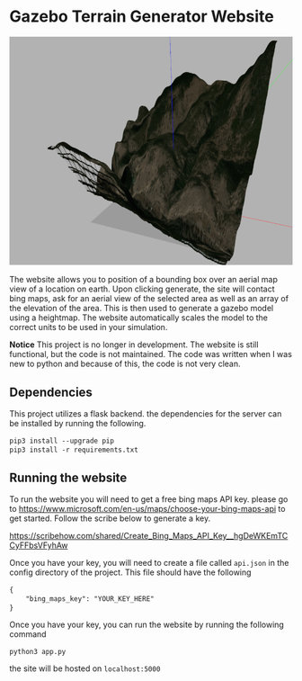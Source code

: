 # Gazebo Terrain Generator Website 

![img](static/img/colorado.png)

The website allows you to position of a bounding box over an aerial map view of a location on earth. Upon clicking generate, the site will contact bing maps, ask for an aerial view of the selected area as well as an array of the elevation of the area. This is then used to generate a gazebo model using a heightmap. The website automatically scales the model to the correct units to be used in your simulation.


**Notice** This project is no longer in development. The website is still functional, but the code is not maintained. The code was written when I was new to python and because of this, the code is not very clean. 

## Dependencies 
This project utilizes a flask backend. the dependencies for the server can be installed by running the following.
```
pip3 install --upgrade pip
pip3 install -r requirements.txt
```



## Running the website

To run the website you will need to get a free bing maps API key. please go to https://www.microsoft.com/en-us/maps/choose-your-bing-maps-api to get started. Follow the scribe below to generate a key.


https://scribehow.com/shared/Create_Bing_Maps_API_Key__hgDeWKEmTCCyFFbsVFyhAw

Once you have your key, you will need to create a file called `api.json` in the config directory of the project. This file should have the following

```
{
    "bing_maps_key": "YOUR_KEY_HERE"
}
```


Once you have your key, you can run the website by running the following command
```
python3 app.py
```

the site will be hosted on `localhost:5000`